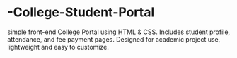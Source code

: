 # -College-Student-Portal
 simple front-end College Portal using HTML &amp; CSS. Includes student profile, attendance, and fee payment pages. Designed for academic project use, lightweight and easy to customize.
